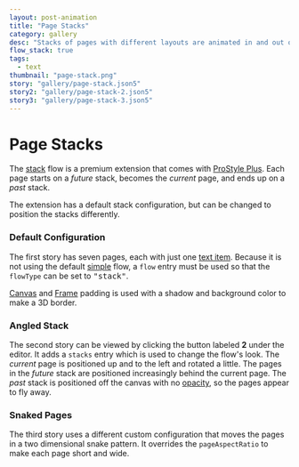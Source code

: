 ```yaml
---
layout: post-animation
title: "Page Stacks"
category: gallery
desc: "Stacks of pages with different layouts are animated in and out of focus."
flow_stack: true
tags: 
  - text
thumbnail: "page-stack.png"
story: "gallery/page-stack.json5"
story2: "gallery/page-stack-2.json5"
story3: "gallery/page-stack-3.json5"
---
```

# Page Stacks

The [stack](/models/#&middot;-stack-flow) flow is a premium extension that comes with [ProStyle Plus](/plus/). Each page starts on a _future_ stack, becomes the _current_ page, and ends up on a _past_ stack.

The extension has a default stack configuration, but can be changed to position the stacks differently.


### Default Configuration

The first story has seven pages, each with just one [text item](/models/#&middot;-text-item). Because it is not using the default [simple](/models/#&middot;-simple-flow) flow, a <code>flow</code> entry must be used so that the <code>flowType</code> can be set to <samp class="string">"stack"</samp>.

[Canvas](/models/#canvas) and [Frame](/models/#frame) padding is used with a shadow and background color to make a 3D border. 


### Angled Stack

The second story can be viewed by clicking the button labeled __2__ under the editor.  It adds a <code>stacks</code> entry which is used to change the flow's look.  The _current_ page is positioned up and to the left and rotated a little.  The pages in the _future_ stack are positioned increasingly behind the current page.  The _past_ stack is positioned off the canvas with no [opacity](/properties/#opacity), so the pages appear to fly away. 


### Snaked Pages

The third story uses a different custom configuration that moves the pages in a two dimensional snake pattern. It overrides the <code>pageAspectRatio</code> to make each page short and wide.